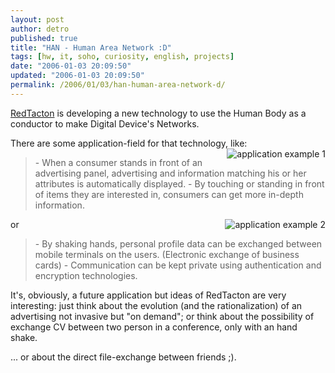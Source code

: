 ```yaml
---
layout: post
author: detro
published: true
title: "HAN - Human Area Network :D"
tags: [hw, it, soho, curiosity, english, projects]
date: "2006-01-03 20:09:50"
updated: "2006-01-03 20:09:50"
permalink: /2006/01/03/han-human-area-network-d/
---
```


<a href="http://www.redtacton.com/en/" target="_new">RedTacton</a> is developing a new technology to use the Human Body as a conductor to make Digital Device's Networks.

There are some application-field for that technology, like:
<img src="http://www.redtacton.com/en/field/images/pic1-2.gif" alt="application example 1" align="right" />
<blockquote>
- When a consumer stands in front of an advertising panel, advertising and information matching his or her attributes is automatically displayed.
- By touching or standing in front of items they are interested in, consumers can get more in-depth information.</blockquote>
or
<img src="http://www.redtacton.com/en/field/images/pic2-2.gif" alt="application example 2" align="right" />
<blockquote>
- By shaking hands, personal profile data can be exchanged between mobile terminals on the users. (Electronic exchange of business cards)
- Communication can be kept private using authentication and encryption technologies.</blockquote>

It's, obviously, a future application but ideas of RedTacton are very interesting: just think about the evolution (and the rationalization) of an advertising not invasive but "on demand"; or think about the possibility of exchange CV between two person in a conference, only with an hand shake.

... or about the direct file-exchange between friends ;).

 
